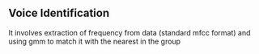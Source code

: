 ## Voice Identification
It involves extraction of frequency from data (standard mfcc format) and using gmm to match it with the nearest in the group